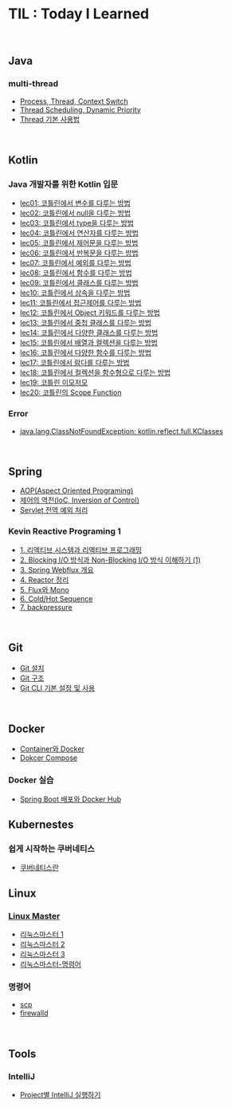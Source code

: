 # TIL : Today I Learned

<br />

## Java
### multi-thread
- [Process, Thread, Context Switch](./Java/multi-thread/Process_Thread_Context%20Switch/page.md)
- [Thread Scheduling, Dynamic Priority](./Java/multi-thread/Thread%20Scheduling_Dynamic%20Priority/page.md)
- [Thread 기본 사용법](./Java/multi-thread/Thread_Basic/page.md)

<br />

## Kotlin
### Java 개발자를 위한 Kotlin 입문
- [lec01: 코틀린에서 변수를 다루는 방법](./Kotlin/java_to_kotlin_start/lec01_코틀린에서_변수를_다루는_방법/page.md)
- [lec02: 코틀린에서 null을 다루는 방법](./Kotlin/java_to_kotlin_start/lec02_코틀린에서_null을_다루는_방법/page.md)
- [lec03: 코틀린에서 type을 다루는 방법](./Kotlin/java_to_kotlin_start/lec03_코틀린에서_type을_다루는_방법/page.md)
- [lec04: 코틀린에서 연산자를 다루는 방법](./Kotlin/java_to_kotlin_start/lec04_코틀린에서_연산자를_다루는_방법/page.md)
- [lec05: 코틀린에서 제어문을 다루는 방법](./Kotlin/java_to_kotlin_start/lec05_코틀린에서_제어문을_다루는_방법/page.md)
- [lec06: 코틀린에서 반복문을 다루는 방법](./Kotlin/java_to_kotlin_start/lec06_코틀린에서_반복문을_다루는_방법/page.md)
- [lec07: 코틀린에서 예외를 다루는 방법](./Kotlin/java_to_kotlin_start/lec07_코틀린에서_예외를_다루는_방법/page.md)
- [lec08: 코틀린에서 함수를 다루는 방법](./Kotlin/java_to_kotlin_start/lec08_코틀린에서_함수를_다루는_방법/page.md)
- [lec09: 코틀린에서 클래스를 다루는 방법](./Kotlin/java_to_kotlin_start/lec09_코틀린에서_클래스를_다루는_방법/page.md)
- [lec10: 코틀린에서 상속을 다루는 방법](./Kotlin/java_to_kotlin_start/lec10_코틀린에서_상속을_다루는_방법/page.md)
- [lec11: 코틀린에서 접근제어를 다루는 방법](./Kotlin/java_to_kotlin_start/lec11_코틀린에서_접근제어를_다루는_방법/page.md)
- [lec12: 코틀린에서 Object 키워드를 다루는 방법](./Kotlin/java_to_kotlin_start/lec12_코틀린에서_object_키워드를_다루는_방법/page.md)
- [lec13: 코틀린에서 중첩 클래스를 다루는 방법](./Kotlin/java_to_kotlin_start/lec13_코틀린에서_중첩클래스를_다루는_방법/page.md)
- [lec14: 코틀린에서 다양한 클래스를 다루는 방법](./Kotlin/java_to_kotlin_start/lec14_코틀린에서_다양한_클래스를_다루는_방법/page.md)
- [lec15: 코틀린에서 배열과 컬렉션을 다루는 방법](./Kotlin/java_to_kotlin_start/lec15_코틀린에서_배열과_컬렉션을_다루는_방법/page.md)
- [lec16: 코틀린에서 다양한 함수를 다루는 방법](./Kotlin/java_to_kotlin_start/lec16_코틀린에서_배열과_컬렉션을_다루는_방법/page.md)
- [lec17: 코틀린에서 람다를 다루는 방법](./Kotlin/java_to_kotlin_start/lec17_코틀린에서_람다를_다루는_방법/page.md)
- [lec18: 코틀린에서 컬렉션을 함수형으로 다루는 방법](./Kotlin/java_to_kotlin_start/lec18_코틀린에서_컬렉션을_함수로_다루는_방법/page.md)
- [lec19: 코틀린 이모저모](./Kotlin/java_to_kotlin_start/lec19_코틀린_이모저모/page.md)
- [lec20: 코틀린의 Scope Function](./Kotlin/java_to_kotlin_start/lec20_코틀린의_scope_function/page.md)

### Error
- [java.lang.ClassNotFoundException: kotlin.reflect.full.KClasses](./Kotlin/error/kotlin-reflect/page.md)

<br />

## Spring
- [AOP(Aspect Oriented Programing)](./Spring/AOP/page.md)
- [제어의 역전(IoC, Inversion of Control)](./Spring/IoC/page.md)
- [Servlet 전역 예외 처리](./Spring/Servlet_전역_예외_처리/page.md)
### Kevin Reactive Programing 1
- [1. 리액티브 시스템과 리액티브 프로그래밍](./Spring/ReactivePrograming/Kevin's%20ReactivePrograming%201/1.%20리액티브%20시스템과%20리액티브%20프로그래밍/page.md)
- [2. Blocking I/O 방식과 Non-Blocking I/O 방식 이해하기 (1)](./Spring/ReactivePrograming/Kevin's%20ReactivePrograming%201/2.%20Blocking%20IO방식과%20Non-Blocking%20IO%20방식/page.md)
- [3. Spring Webflux 개요](./Spring/ReactivePrograming/Kevin's%20ReactivePrograming%201/3.%20Spring%20Webflux%20개요/page.md)
- [4. Reactor 정리](./Spring/ReactivePrograming/Kevin's%20ReactivePrograming%201/4.%20Reactor%20정리/page.md)
- [5. Flux와 Mono](./Spring/ReactivePrograming/Kevin's%20ReactivePrograming%201/5.%20Flux와%20Mono/page.md)
- [6. Cold/Hot Sequence](./Spring/ReactivePrograming/Kevin's%20ReactivePrograming%201/6.%20ColdSequence-HotSequence/page.md)
- [7. backpressure](./Spring/ReactivePrograming/Kevin's%20ReactivePrograming%201/7.%20BackPressure/page.md)


<br />

## Git
- [Git 설치](./Git/install/page.md)
- [Git 구조](./Git/structure/page.md)
- [Git CLI 기본 설정 및 사용](./Git/basic/page.md)

<br />

## Docker
- [Container와 Docker](./Docker/Container_Docker/page.md)
- [Dokcer Compose](./Docker/Docker-Compose/page.md)
### Docker 실습
- [Spring Boot 배포와 Docker Hub](/Docker/Docker%20실습/Spring%20Boot%20배포와%20Docker%20Hub/page.md)

## Kubernestes
### 쉽게 시작하는 쿠버네티스
- [쿠버네티스란](./Kubernetes/쉽게_시작하는_쿠버네티스/1_쿠버네티스란/page.md)

## Linux
### [Linux Master](./Linux/linux%20master/)
- [리눅스마스터 1](./Linux/linux%20master/리눅스%20마스터%20정리1.docx)
- [리눅스마스터 2](./Linux/linux%20master/리눅스%20마스터%20정리2.docx)
- [리눅스마스터 3](./Linux/linux%20master/리눅스%20마스터%20정리3.docx)
- [리눅스마스터-명령어](./Linux/linux%20master/리눅스%20명령어%20정리%20[30개].docx)
### 명령어
- [scp](./Linux/명령어정리/scp.md)
- [firewalld](./Linux/명령어정리/firewalld.md)

<br />

## Tools
### IntelliJ
- [Project별 IntelliJ 실행하기](./Tools/IntelliJ/프로젝트별_IntelliJ_실행/page.md)
